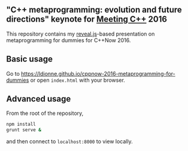 ## "C++ metaprogramming: evolution and future directions" keynote for [Meeting C++][] 2016

This repository contains my [reveal.js][]-based presentation on metaprogramming
for dummies for C++Now 2016.

## Basic usage
Go to https://ldionne.github.io/cppnow-2016-metaprogramming-for-dummies or
open `index.html` with your browser.

## Advanced usage
From the root of the repository,
```sh
npm install
grunt serve &
```

and then connect to `localhost:8000` to view locally.

<!-- Links -->
[Meeting C++]: http://meetingcpp.com
[reveal.js]: https://github.com/hakimel/reveal.js
